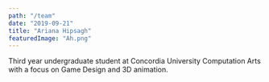 ```yaml
---
path: "/team"
date: "2019-09-21"
title: "Ariana Hipsagh"
featuredImage: "Ah.png"
---
```

Third year undergraduate student at Concordia University Computation Arts with a focus on Game Design and 3D animation.